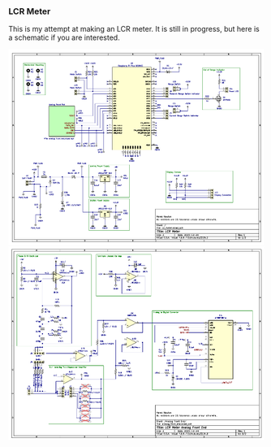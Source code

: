 <h3> LCR Meter </h3>
<p>
This is my attempt at making an LCR meter. It is still in progress, but here is a schematic if you are interested.
</p>
<img src="./electronics/rev1/outputs/page1_schematic.png"></img>
<img src="./electronics/rev1/outputs/page2_schematic.png"></img>
